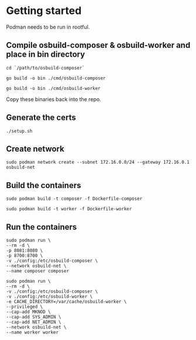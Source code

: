 # Getting started

Podman needs to be run in rootful.

## Compile osbuild-composer & osbuild-worker and place in bin directory

```
cd `/path/to/osbuild-composer`
```

```
go build -o bin ./cmd/osbuild-composer
```

```
go build -o bin ./cmd/osbuild-worker
```

Copy these binaries back into the repo.

## Generate the certs

`./setup.sh`

## Create network

```
sudo podman network create --subnet 172.16.0.0/24 --gateway 172.16.0.1 osbuild-net
```

## Build the containers

```
sudo podman build -t composer -f Dockerfile-composer
```

```
sudo podman build -t worker -f Dockerfile-worker
```

## Run the containers

```
sudo podman run \
--rm -d \
-p 8081:8080 \
-p 8700:8700 \
-v ./config:/etc/osbuild-composer \
--network osbuild-net \
--name composer composer
```

```
sudo podman run \
--rm -d \
-v ./config:/etc/osbuild-composer \
-v ./config:/etc/osbuild-worker \
-e CACHE_DIRECTORY=/var/cache/osbuild-worker \
--privileged \
--cap-add MKNOD \
--cap-add SYS_ADMIN \
--cap-add NET_ADMIN \
--network osbuild-net \
--name worker worker
```
